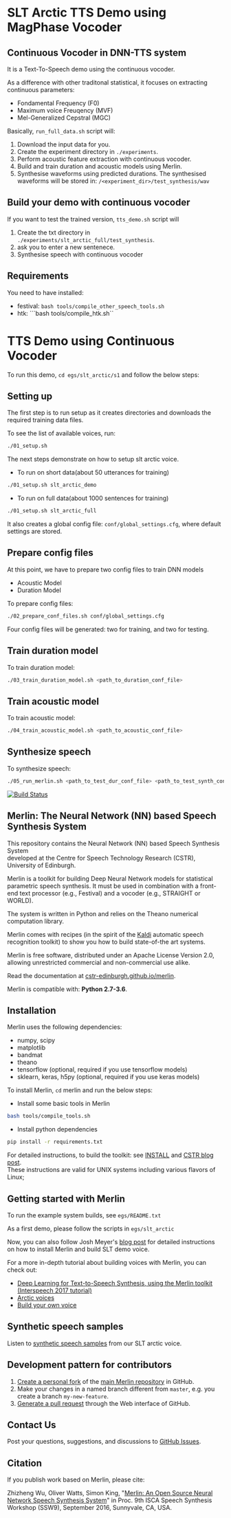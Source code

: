 # SLT Arctic TTS Demo using MagPhase Vocoder

## Continuous Vocoder in DNN-TTS system

It is a Text-To-Speech demo using the continuous vocoder.


As a difference with other traditonal statistical, it focuses on extracting continuous parameters:
* Fondamental Frequency (F0)
* Maximum voice Freuqency (MVF)
* Mel-Generalized Cepstral (MGC) 

Basically, ```run_full_data.sh``` script will:

1. Download the input data for you.
2. Create the experiment directory in ```./experiments```.
3. Perform acoustic feature extraction with continuous vocoder.
4. Build and train duration and acoustic models using Merlin.
5. Synthesise waveforms using predicted durations. The synthesised waveforms will be stored in: ```/<experiment_dir>/test_synthesis/wav```


## Build your demo with continuous vocoder


If you want to test the trained version, ```tts_demo.sh``` script will

1. Create the txt directory in ```./experiments/slt_arctic_full/test_synthesis```.
2. ask you to enter a new sentenece.
3. Synthesise speech with continuous vocoder 



## Requirements

You need to have installed:
* festival: ```bash tools/compile_other_speech_tools.sh```
* htk: ```bash tools/compile_htk.sh``



##
##
##
#
#
#
#
#



# TTS Demo using Continuous Vocoder


To run this demo, `cd egs/slt_arctic/s1` and follow the below steps:

## Setting up

The first step is to run setup as it creates directories and downloads the required training data files.

To see the list of available voices, run:
```sh
./01_setup.sh
```
The next steps demonstrate on how to setup slt arctic voice. 

- To run on short data(about 50 utterances for training)
```sh
./01_setup.sh slt_arctic_demo
```
- To run on full data(about 1000 sentences for training)
```sh
./01_setup.sh slt_arctic_full
```

It also creates a global config file: `conf/global_settings.cfg`, where default settings are stored.
 
## Prepare config files

At this point, we have to prepare two config files to train DNN models
- Acoustic Model
- Duration Model

To prepare config files:
```sh
./02_prepare_conf_files.sh conf/global_settings.cfg
```
Four config files will be generated: two for training, and two for testing. 

## Train duration model

To train duration model:
```sh
./03_train_duration_model.sh <path_to_duration_conf_file>
```

## Train acoustic model

To train acoustic model:
```sh
./04_train_acoustic_model.sh <path_to_acoustic_conf_file>
```
## Synthesize speech

To synthesize speech:
```sh
./05_run_merlin.sh <path_to_test_dur_conf_file> <path_to_test_synth_conf_file>
```











[![Build Status](https://travis-ci.org/CSTR-Edinburgh/merlin.svg?branch=master)](https://travis-ci.org/CSTR-Edinburgh/merlin)

## Merlin: The Neural Network (NN) based Speech Synthesis System

This repository contains the Neural Network (NN) based Speech Synthesis System  
developed at the Centre for Speech Technology Research (CSTR), University of 
Edinburgh. 

Merlin is a toolkit for building Deep Neural Network models for statistical parametric speech synthesis. 
It must be used in combination with a front-end text processor (e.g., Festival) and a vocoder (e.g., STRAIGHT or WORLD).

The system is written in Python and relies on the Theano numerical computation library.

Merlin comes with recipes (in the spirit of the [Kaldi](https://github.com/kaldi-asr/kaldi) automatic speech recognition toolkit) to show you how to build state-of-the art systems.

Merlin is free software, distributed under an Apache License Version 2.0, allowing unrestricted commercial and non-commercial use alike.

Read the documentation at [cstr-edinburgh.github.io/merlin](https://cstr-edinburgh.github.io/merlin/).

Merlin is compatible with: __Python 2.7-3.6__.

Installation
------------

Merlin uses the following dependencies:

- numpy, scipy
- matplotlib
- bandmat
- theano
- tensorflow (optional, required if you use tensorflow models)
- sklearn, keras, h5py (optional, required if you use keras models)

To install Merlin, `cd` merlin and run the below steps:

- Install some basic tools in Merlin
```sh
bash tools/compile_tools.sh
```
- Install python dependencies
```sh
pip install -r requirements.txt
```

For detailed instructions, to build the toolkit: see [INSTALL](https://github.com/CSTR-Edinburgh/merlin/blob/master/INSTALL.md) and [CSTR blog post](https://cstr-edinburgh.github.io/install-merlin/).  
These instructions are valid for UNIX systems including various flavors of Linux;


Getting started with Merlin
---------------------------

To run the example system builds, see `egs/README.txt`

As a first demo, please follow the scripts in `egs/slt_arctic`

Now, you can also follow Josh Meyer's [blog post](http://jrmeyer.github.io/tts/2017/02/14/Installing-Merlin.html) for detailed instructions <br/> on how to install Merlin and build SLT demo voice.

For a more in-depth tutorial about building voices with Merlin, you can check out:

- [Deep Learning for Text-to-Speech Synthesis, using the Merlin toolkit (Interspeech 2017 tutorial)](http://www.speech.zone/courses/one-off/merlin-interspeech2017)
- [Arctic voices](https://cstr-edinburgh.github.io/merlin/getting-started/slt-arctic-voice)
- [Build your own voice](https://cstr-edinburgh.github.io/merlin/getting-started/build-own-voice)


Synthetic speech samples
------------------------

Listen to [synthetic speech samples](https://cstr-edinburgh.github.io/merlin/demo.html) from our SLT arctic voice.

Development pattern for contributors
------------------------------------

1. [Create a personal fork](https://help.github.com/articles/fork-a-repo/)
of the [main Merlin repository](https://github.com/CSTR-Edinburgh/merlin) in GitHub.
2. Make your changes in a named branch different from `master`, e.g. you create
a branch `my-new-feature`.
3. [Generate a pull request](https://help.github.com/articles/creating-a-pull-request/)
through the Web interface of GitHub.

Contact Us
----------

Post your questions, suggestions, and discussions to [GitHub Issues](https://github.com/CSTR-Edinburgh/merlin/issues).

Citation
--------

If you publish work based on Merlin, please cite: 

Zhizheng Wu, Oliver Watts, Simon King, "[Merlin: An Open Source Neural Network Speech Synthesis System](https://isca-speech.org/archive/SSW_2016/pdfs/ssw9_PS2-13_Wu.pdf)" in Proc. 9th ISCA Speech Synthesis Workshop (SSW9), September 2016, Sunnyvale, CA, USA.

